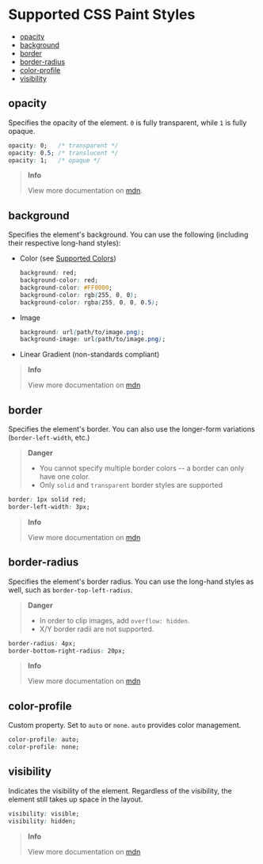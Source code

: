 # Supported CSS Paint Styles

* [opacity](#opacity)
* [background](#background)
* [border](#border)
* [border-radius](#border-radius)
* [color-profile](#color-profile)
* [visibility](#visibility)


## opacity

Specifies the opacity of the element. `0` is fully transparent, while `1` is fully opaque.

```css
opacity: 0;   /* transparent */
opacity: 0.5; /* translucent */
opacity: 1;   /* opaque */
```

> **Info**
>
> View more documentation on [mdn](https://developer.mozilla.org/en-US/docs/Web/CSS/opacity).

## background

Specifies the element's background. You can use the following (including their respective long-hand styles):

* Color (see [Supported Colors](./supported-colors.md))
    ```css
    background: red;
    background-color: red;
    background-color: #FF0000;
    background-color: rgb(255, 0, 0);
    background-color: rgba(255, 0, 0, 0.5);
    ```
* Image
    ```css
    background: url(path/to/image.png);
    background-image: url(path/to/image.png);
    ```
* Linear Gradient (non-standards compliant)

> **Info**
>
> View more documentation on [mdn](https://developer.mozilla.org/en-US/docs/Web/CSS/background)

## border

Specifies the element's border. You can also use the longer-form variations (`border-left-width`, etc.)

> **Danger**
>
> * You cannot specify multiple border colors -- a border can only have one color.
> * Only `solid` and `transparent` border styles are supported

```css
border: 1px solid red;
border-left-width: 3px;
```

> **Info**
>
> View more documentation on [mdn](https://developer.mozilla.org/en-US/docs/Web/CSS/border)

## border-radius

Specifies the element's border radius. You can use the long-hand styles as well, such as `border-top-left-radius`.

> **Danger**
>
> * In order to clip images, add `overflow: hidden`.
> * X/Y border radii are not supported.

```css
border-radius: 4px;
border-bottom-right-radius: 20px;
```

> **Info**
>
> View more documentation on [mdn](https://developer.mozilla.org/en-US/docs/Web/CSS/border-radius)

## color-profile

Custom property. Set to `auto` or `none`. `auto` provides color management.

```css
color-profile: auto;
color-profile: none;
```

## visibility

Indicates the visibility of the element. Regardless of the visibility, the element still takes up space in the layout.

```css
visibility: visible;
visibility: hidden;
```

> **Info**
>
> View more documentation on [mdn](https://developer.mozilla.org/en-US/docs/Web/CSS/visibility)